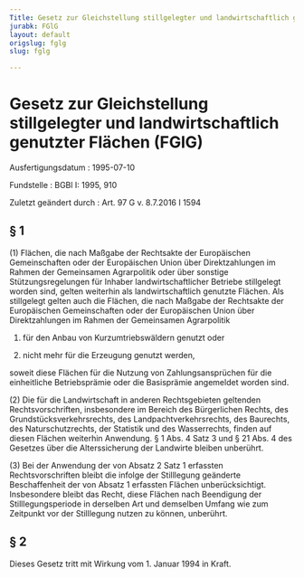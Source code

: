 ```yaml
---
Title: Gesetz zur Gleichstellung stillgelegter und landwirtschaftlich genutzter Flächen
jurabk: FGlG
layout: default
origslug: fglg
slug: fglg

---
```


# Gesetz zur Gleichstellung stillgelegter und landwirtschaftlich genutzter Flächen (FGlG)

Ausfertigungsdatum
:   1995-07-10

Fundstelle
:   BGBl I: 1995, 910

Zuletzt geändert durch
:   Art. 97 G v. 8.7.2016 I 1594


## § 1

(1) Flächen, die nach Maßgabe der Rechtsakte der Europäischen Gemeinschaften oder der Europäischen Union über Direktzahlungen im Rahmen der Gemeinsamen Agrarpolitik oder über sonstige Stützungsregelungen für Inhaber landwirtschaftlicher Betriebe stillgelegt worden sind, gelten weiterhin als landwirtschaftlich genutzte Flächen. Als stillgelegt gelten auch die Flächen, die nach Maßgabe der Rechtsakte der Europäischen Gemeinschaften oder der Europäischen Union über Direktzahlungen im Rahmen der Gemeinsamen Agrarpolitik

1.  für den Anbau von Kurzumtriebswäldern genutzt oder


2.  nicht mehr für die Erzeugung genutzt werden,



soweit diese Flächen für die Nutzung von Zahlungsansprüchen für die einheitliche Betriebsprämie oder die Basisprämie angemeldet worden sind.

(2) Die für die Landwirtschaft in anderen Rechtsgebieten geltenden Rechtsvorschriften, insbesondere im Bereich des Bürgerlichen Rechts, des Grundstücksverkehrsrechts, des Landpachtverkehrsrechts, des Baurechts, des Naturschutzrechts, der Statistik und des Wasserrechts, finden auf diesen Flächen weiterhin Anwendung. § 1 Abs. 4 Satz 3 und § 21 Abs. 4 des Gesetzes über die Alterssicherung der Landwirte bleiben unberührt.

(3) Bei der Anwendung der von Absatz 2 Satz 1 erfassten Rechtsvorschriften bleibt die infolge der Stilllegung geänderte Beschaffenheit der von Absatz 1 erfassten Flächen unberücksichtigt. Insbesondere bleibt das Recht, diese Flächen nach Beendigung der Stilllegungsperiode in derselben Art und demselben Umfang wie zum Zeitpunkt vor der Stilllegung nutzen zu können, unberührt.


## § 2

Dieses Gesetz tritt mit Wirkung vom 1. Januar 1994 in Kraft.


